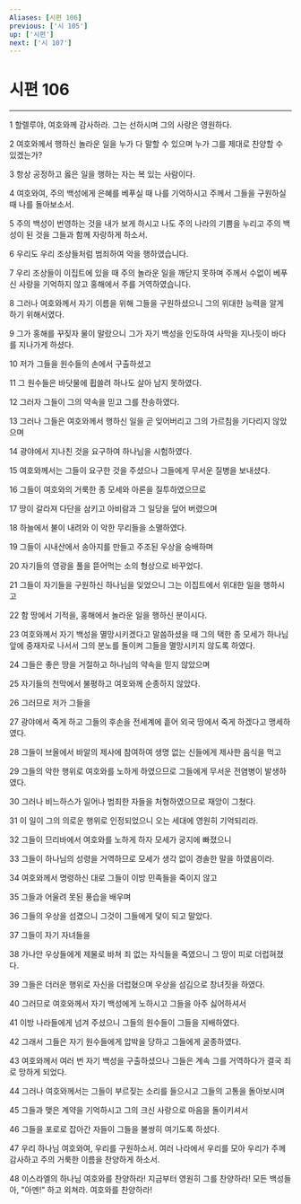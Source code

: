 ```yaml
---
Aliases: [시편 106]
previous: ['시 105']
up: ['시편']
next: ['시 107']
---
```

# 시편 106

***


1 할렐루야, 여호와께 감사하라. 그는 선하시며 그의 사랑은 영원하다. 

2 여호와께서 행하신 놀라운 일을 누가 다 말할 수 있으며 누가 그를 제대로 찬양할 수 있겠는가? 

3 항상 공정하고 옳은 일을 행하는 자는 복 있는 사람이다. 

4 여호와여, 주의 백성에게 은혜를 베푸실 때 나를 기억하시고 주께서 그들을 구원하실 때 나를 돌아보소서. 

5 주의 백성이 번영하는 것을 내가 보게 하시고 나도 주의 나라의 기쁨을 누리고 주의 백성이 된 것을 그들과 함께 자랑하게 하소서. 

6 우리도 우리 조상들처럼 범죄하여 악을 행하였습니다. 

7 우리 조상들이 이집트에 있을 때 주의 놀라운 일을 깨닫지 못하며 주께서 수없이 베푸신 사랑을 기억하지 않고 홍해에서 주를 거역하였습니다. 

8 그러나 여호와께서 자기 이름을 위해 그들을 구원하셨으니 그의 위대한 능력을 알게 하기 위해서였다. 

9 그가 홍해를 꾸짖자 물이 말랐으니 그가 자기 백성을 인도하여 사막을 지나듯이 바다를 지나가게 하셨다. 

10 저가 그들을 원수들의 손에서 구출하셨고 

11 그 원수들은 바닷물에 휩쓸려 하나도 살아 남지 못하였다. 

12 그러자 그들이 그의 약속을 믿고 그를 찬송하였다. 

13 그러나 그들은 여호와께서 행하신 일을 곧 잊어버리고 그의 가르침을 기다리지 않았으며 

14 광야에서 지나친 것을 요구하여 하나님을 시험하였다. 

15 여호와께서는 그들이 요구한 것을 주셨으나 그들에게 무서운 질병을 보내셨다. 

16 그들이 여호와의 거룩한 종 모세와 아론을 질투하였으므로 

17 땅이 갈라져 다단을 삼키고 아비람과 그 일당을 덮어 버렸으며 

18 하늘에서 불이 내려와 이 악한 무리들을 소멸하였다. 

19 그들이 시내산에서 송아지를 만들고 주조된 우상을 숭배하며 

20 자기들의 영광을 풀을 뜯어먹는 소의 형상으로 바꾸었다. 

21 그들이 자기들을 구원하신 하나님을 잊었으니 그는 이집트에서 위대한 일을 행하시고 

22 함 땅에서 기적을, 홍해에서 놀라운 일을 행하신 분이시다. 

23 여호와께서 자기 백성을 멸망시키겠다고 말씀하셨을 때 그의 택한 종 모세가 하나님 앞에 중재자로 나서서 그의 분노를 돌이켜 그들을 멸망시키지 않도록 하였다. 

24 그들은 좋은 땅을 거절하고 하나님의 약속을 믿지 않았으며 

25 자기들의 천막에서 불평하고 여호와께 순종하지 않았다. 

26 그러므로 저가 그들을 

27 광야에서 죽게 하고 그들의 후손을 전세계에 흩어 외국 땅에서 죽게 하겠다고 맹세하였다. 

28 그들이 브올에서 바알의 제사에 참여하여 생명 없는 신들에게 제사한 음식을 먹고 

29 그들의 악한 행위로 여호와를 노하게 하였으므로 그들에게 무서운 전염병이 발생하였다. 

30 그러나 비느하스가 일어나 범죄한 자들을 처형하였으므로 재앙이 그쳤다. 

31 이 일이 그의 의로운 행위로 인정되었으니 오는 세대에 영원히 기억되리라. 

32 그들이 므리바에서 여호와를 노하게 하자 모세가 궁지에 빠졌으니 

33 그들이 하나님의 성령을 거역하므로 모세가 생각 없이 경솔한 말을 하였음이라. 

34 여호와께서 명령하신 대로 그들이 이방 민족들을 죽이지 않고 

35 그들과 어울려 못된 풍습을 배우며 

36 그들의 우상을 섬겼으니 그것이 그들에게 덫이 되고 말았다. 

37 그들이 자기 자녀들을 

38 가나안 우상들에게 제물로 바쳐 죄 없는 자식들을 죽였으니 그 땅이 피로 더럽혀졌다. 

39 그들은 더러운 행위로 자신을 더럽혔으며 우상을 섬김으로 창녀짓을 하였다. 

40 그러므로 여호와께서 자기 백성에게 노하시고 그들을 아주 싫어하셔서 

41 이방 나라들에게 넘겨 주셨으니 그들의 원수들이 그들을 지배하였다. 

42 그래서 그들은 자기 원수들에게 압박을 당하고 그들에게 굴종하였다. 

43 여호와께서 여러 번 자기 백성을 구출하셨으나 그들은 계속 그를 거역하다가 결국 죄로 망하게 되었다. 

44 그러나 여호와께서는 그들이 부르짖는 소리를 들으시고 그들의 고통을 돌아보시며 

45 그들과 맺은 계약을 기억하시고 그의 크신 사랑으로 마음을 돌이키셔서 

46 그들을 포로로 잡아간 자들이 그들을 불쌍히 여기도록 하셨다. 

47 우리 하나님 여호와여, 우리를 구원하소서. 여러 나라에서 우리를 모아 우리가 주께 감사하고 주의 거룩한 이름을 찬양하게 하소서. 

48 이스라엘의 하나님 여호와를 찬양하라! 지금부터 영원히 그를 찬양하라! 모든 백성들아, "아멘!" 하고 외쳐라. 여호와를 찬양하라!

